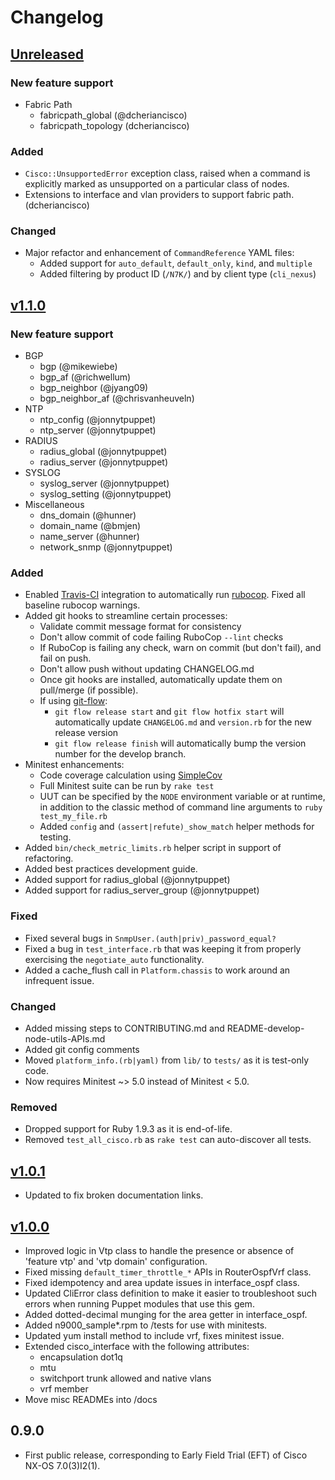 Changelog
=========

## [Unreleased]

### New feature support
* Fabric Path
  * fabricpath_global (@dcheriancisco)
  * fabricpath_topology (dcheriancisco)

### Added

* `Cisco::UnsupportedError` exception class, raised when a command is explicitly marked as unsupported on a particular class of nodes.
* Extensions to interface and vlan providers to support fabric path. (dcheriancisco)

### Changed

* Major refactor and enhancement of `CommandReference` YAML files:
  - Added support for `auto_default`, `default_only`, `kind`, and `multiple`
  - Added filtering by product ID (`/N7K/`) and by client type (`cli_nexus`)

## [v1.1.0]

### New feature support
* BGP
  * bgp (@mikewiebe)
  * bgp_af (@richwellum)
  * bgp_neighbor (@jyang09)
  * bgp_neighbor_af (@chrisvanheuveln)
* NTP
  * ntp_config (@jonnytpuppet)
  * ntp_server (@jonnytpuppet)
* RADIUS
  * radius_global (@jonnytpuppet)
  * radius_server (@jonnytpuppet)
* SYSLOG
  * syslog_server (@jonnytpuppet)
  * syslog_setting (@jonnytpuppet)
* Miscellaneous
  * dns_domain (@hunner)
  * domain_name (@bmjen)
  * name_server (@hunner)
  * network_snmp (@jonnytpuppet)

### Added

* Enabled [Travis-CI](https://travis-ci.org) integration to automatically run [rubocop](https://github.com/bbatsov/rubocop). Fixed all baseline rubocop warnings.
* Added git hooks to streamline certain processes:
  * Validate commit message format for consistency
  * Don't allow commit of code failing RuboCop `--lint` checks
  * If RuboCop is failing any check, warn on commit (but don't fail), and fail on push.
  * Don't allow push without updating CHANGELOG.md
  * Once git hooks are installed, automatically update them on pull/merge (if possible).
  * If using [git-flow]:
    * `git flow release start` and `git flow hotfix start` will automatically update `CHANGELOG.md` and `version.rb` for the new release version
    * `git flow release finish` will automatically bump the version number for the develop branch.
* Minitest enhancements:
  * Code coverage calculation using [SimpleCov]
  * Full Minitest suite can be run by `rake test`
  * UUT can be specified by the `NODE` environment variable or at runtime, in addition to the classic method of command line arguments to `ruby test_my_file.rb`
  * Added `config` and `(assert|refute)_show_match` helper methods for testing.
* Added `bin/check_metric_limits.rb` helper script in support of refactoring.
* Added best practices development guide.
* Added support for radius_global (@jonnytpuppet)
* Added support for radius_server_group (@jonnytpuppet)

### Fixed

* Fixed several bugs in `SnmpUser.(auth|priv)_password_equal?`
* Fixed a bug in `test_interface.rb` that was keeping it from properly exercising the `negotiate_auto` functionality.
* Added a cache_flush call in `Platform.chassis` to work around an infrequent issue.

### Changed

* Added missing steps to CONTRIBUTING.md and README-develop-node-utils-APIs.md
* Added git config comments
* Moved `platform_info.(rb|yaml)` from `lib/` to `tests/` as it is test-only code.
* Now requires Minitest ~> 5.0 instead of Minitest < 5.0.

### Removed

* Dropped support for Ruby 1.9.3 as it is end-of-life.
* Removed `test_all_cisco.rb` as `rake test` can auto-discover all tests.

## [v1.0.1]

* Updated to fix broken documentation links.

## [v1.0.0]

* Improved logic in Vtp class to handle the presence or absence of
  'feature vtp' and 'vtp domain' configuration.
* Fixed missing `default_timer_throttle_*` APIs in RouterOspfVrf class.
* Fixed idempotency and area update issues in interface_ospf class.
* Updated CliError class definition to make it easier to troubleshoot such
  errors when running Puppet modules that use this gem.
* Added dotted-decimal munging for the area getter in interface_ospf.
* Added n9000_sample*.rpm to /tests for use with minitests.
* Updated yum install method to include vrf, fixes minitest issue.
* Extended cisco_interface with the following attributes:
  * encapsulation dot1q
  * mtu
  * switchport trunk allowed and native vlans
  * vrf member
* Move misc READMEs into /docs

## 0.9.0

* First public release, corresponding to Early Field Trial (EFT) of
  Cisco NX-OS 7.0(3)I2(1).

[git-flow]: https://github.com/petervanderdoes/gitflow-avh
[SimpleCov]: https://github.com/colszowka/simplecov

[Unreleased]: https://github.com/cisco/cisco-network-node-utils/compare/master...develop
[v1.1.0]: https://github.com/cisco/cisco-network-node-utils/compare/v1.0.1...v1.1.0
[v1.0.1]: https://github.com/cisco/cisco-network-node-utils/compare/v1.0.0...v1.0.1
[v1.0.0]: https://github.com/cisco/cisco-network-node-utils/compare/v0.9.0...v1.0.0

